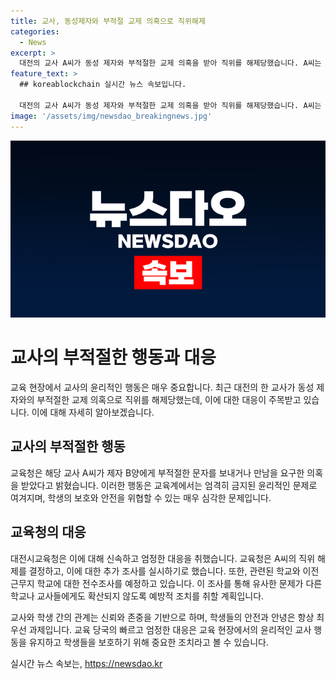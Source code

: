 ```yaml
---
title: 교사, 동성제자와 부적절 교제 의혹으로 직위해제
categories:
  - News
excerpt: >
  대전의 교사 A씨가 동성 제자와 부적절한 교제 의혹을 받아 직위를 해제당했습니다. A씨는 제자 B양에게 부적절한 문자를 보내거나 만남을 요구한 혐의를 받아 경찰 수사를 받게 됐습니다. 대전시교육청은 A씨의 근무 학교와 이전 근무지를 대상으로 전수조사를 실시할 예정입니다. (150자)
feature_text: >
  ## koreablockchain 실시간 뉴스 속보입니다.

  대전의 교사 A씨가 동성 제자와 부적절한 교제 의혹을 받아 직위를 해제당했습니다. A씨는 제자 B양에게 부적절한 문자를 보내거나 만남을 요구한 혐의를 받아 경찰 수사를 받게 됐습니다. 대전시교육청은 A씨의 근무 학교와 이전 근무지를 대상으로 전수조사를 실시할 예정입니다. (150자)
image: '/assets/img/newsdao_breakingnews.jpg'
---
```


<p><img src="/assets/img/newsdao_breakingnews.jpg" alt="koreablockchain 속보" /></p>

<h1>교사의 부적절한 행동과 대응</h1>

<p>교육 현장에서 교사의 윤리적인 행동은 매우 중요합니다. 최근 대전의 한 교사가 동성 제자와의 부적절한 교제 의혹으로 직위를 해제당했는데, 이에 대한 대응이 주목받고 있습니다. 이에 대해 자세히 알아보겠습니다.</p>

<h2>교사의 부적절한 행동</h2>

<p>교육청은 해당 교사 A씨가 제자 B양에게 부적절한 문자를 보내거나 만남을 요구한 의혹을 받았다고 밝혔습니다. 이러한 행동은 교육계에서는 엄격히 금지된 윤리적인 문제로 여겨지며, 학생의 보호와 안전을 위협할 수 있는 매우 심각한 문제입니다.</p>

<h2>교육청의 대응</h2>

<p>대전시교육청은 이에 대해 신속하고 엄정한 대응을 취했습니다. 교육청은 A씨의 직위 해제를 결정하고, 이에 대한 추가 조사를 실시하기로 했습니다. 또한, 관련된 학교와 이전 근무지 학교에 대한 전수조사를 예정하고 있습니다. 이 조사를 통해 유사한 문제가 다른 학교나 교사들에게도 확산되지 않도록 예방적 조치를 취할 계획입니다.</p>

<p>교사와 학생 간의 관계는 신뢰와 존중을 기반으로 하며, 학생들의 안전과 안녕은 항상 최우선 과제입니다. 교육 당국의 빠르고 엄정한 대응은 교육 현장에서의 윤리적인 교사 행동을 유지하고 학생들을 보호하기 위해 중요한 조치라고 볼 수 있습니다.</p>
실시간 뉴스 속보는, <a href="https://newsdao.kr" rel="dofollow">https://newsdao.kr</a>


